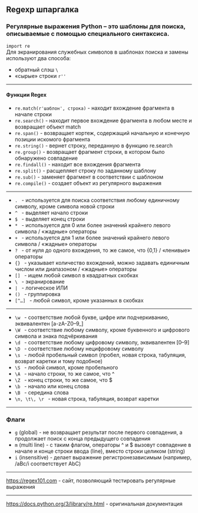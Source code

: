 ## Regexp шпаргалка    
### Регулярные выражения Python – это шаблоны для поиска, описываемые с помощью специального синтаксиса. 
`import re`  
Для экранирования служебных символов в шаблонах поиска и замены используют два способа:  
* обратный слэш `\`    
* «сырые» строки `r''`      
___
#### Функции Regex  
* `re.match(r'шаблон', строка)` - находит вхождение фрагмента в начале строки  
* `re.search()` - находит первое вхождение фрагмента в любом месте и возвращает объект match  
* `re.span()` -  возвращает кортеж, содержащий начальную и конечную позиции искомого фрагмента  
* `re.string()` - вернет строку, переданную в функцию re.search  
* `re.group()` - возвращает фрагмент строки, в котором было обнаружено совпадение  
* `re.findall()` - находит все вхождения фрагмента  
* `re.split()` - расщепляет строку по заданному шаблону  
* `re.sub()` - заменяет фрагмент в соответствии с шаблоном  
* `re.compile()` - создает объект из регулярного выражения  
___     
* `. ` - используется для поиска соответствия любому единичному символу, кроме символа новой строки   
* `^ ` - выделяет начало строки  
* `$ ` - выделяет конец строки   
* `* ` - используется для 0 или более значений крайнего левого символа / «жадные» операторы    
* `+ ` - используется для 1 или более значений крайнего левого символа / «жадные» операторы     
* `? ` - от нуля до одного вхождения, то же самое, что {0,1}  / «ленивые» операторы  
* `{} ` - указывает количество вхождений, можно задавать единичным числом или диапазоном / «жадные» операторы     
* `[] ` - ищем любой символ в квадратных скобках      
* `\ ` - экранирование      
* `| ` - логическое ИЛИ     
* `() ` - группировка  
* `[^…] ` - любой символ, кроме указанных в скобках  
___
* `\w ` - соответствие любой букве, цифре или подчеркиванию, эквивалентен [a-zA-Z0–9_]  
* `\W ` - соответствие любому символу, кроме буквенного и цифрового символа и знака подчёркивания  
* `\d ` - соответствие любому цифровому символу, эквивалентен [0–9]  
* `\D ` - соответствие любому нецифровому символу  
* `\s ` - любой пробельный символ (пробел, новая строка, табуляция, возврат каретки и тому подобное)  
* `\S ` - любой символ, кроме пробельного  
* `\A ` - начало строки, то же самое, что ^  
* `\Z ` - конец строки, то же самое, что $   
* `\b ` - начало или конец слова  
* `\B ` - cередина слова    
* `\n, \t\, \r ` - новая строка, табуляция, возврат каретки  
___
### Флаги  
* `g` (global) - не возвращает результат после первого совпадения, а продолжает поиск с конца предыдущего совпадения  
* `m` (multi line) - с таким флагом, операторы ^ и $ вызовут совпадение в начале и конце строки ввода (line), вместо строки целиком (string)  
* `i` (insensitive) - делает выражение регистронезависимым (например, /aBc/i соответствует AbC)  
___  
https://regex101.com - сайт, позволяющий тестировать регулярные выражения    
___  
https://docs.python.org/3/library/re.html - оригинальная документация  

